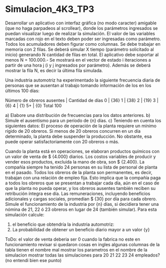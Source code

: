 # Simulacion_4K3_TP3
Desarrollar un aplicativo con interfaz gráfica (no modo caracter) amigable (que no haga parpadeos al
scrollear), donde los parámetros ingresados se puedan visualizar luego de realizar la simulación.
El valor de las variables marcadas con rojo en el texto deben poder ser ingresadas como parámetro.
Todos los acumuladores deben figurar como columnas.
Se debe trabajar en memoria con 2 filas.
Se deberá simular X tiempo (parámetro solicitado al inicio) generando N cantidad de filas en total. El
aplicativo debe soportar al menos N = 100.000.-
Se mostrará en el vector de estado i iteraciones a partir de una hora j (i y j ingresados por parámetro).
Además se deberá mostrar la fila N, es decir la última fila simulada.

Una industria automotriz ha experimentado la siguiente frecuencia diaria de personas que se ausentan al trabajo tomando información de los en los últimos 100 días: 

Número de obreros ausentes | Cantidad de días
0 | {36} 
1 | {38}
2 | {19}
3 | {6}
4 | {1}
5+ | {0}
Total 100

a) Elabore una distribución de frecuencias para los datos anteriores. 
b) Simule el ausentismo para un período de {n} días. 
c) Teniendo en cuenta los siguientes datos: 
  El proceso de operación de la planta requiere un mínimo rígido de 20 obreros. 
  Si menos de 20 obreros concurren en un día determinado, la planta debe suspender la producción. 
  No obstante, esa puede operar satisfactoriamente con 20 obreros o más. 
  
  Cuando la planta está en operaciones, se elaboran productos químicos con un valor de venta de $ {4.000} diarios.
  Los costos variables de producir y vender esos productos, excluida la mano de obra, son $ {2.400}. 
  La compañía siempre ha tenido 24 personas en su lista de personal de planta en el pasado. 
  Todos los obreros de la planta son permanentes, es decir, trabajan con una relación de empleo fija. 
  Esto implica que la compañía paga a todos los obreros que se presentan a trabajar cada día, aún en el caso de que la planta no pueda operar, y los obreros ausentes también reciben su retribución íntegra ese día. 
  Las remuneraciones, incluyendo beneficios adicionales y cargas sociales, promedian $ {30} por día para cada obrero. 
  Simule el funcionamiento de la industria por {n} días, si decidiera tener una nómina de 21, 22 ó 23 obreros en lugar de 24 (también simular). 
  Para esta simulación calcule: 
  1) el beneficio que obtendría la industria automotriz:
  2) La probabilidad de obtener un beneficio diario mayor a un valor {y}

ToDo:
el valor de venta deberia ser 0 cuando la fabrica no este en funcionamiento
revisar si quedaron cosas en ingles
algunas columnas de la tabla tienen el nombre mal
mostrar los parametros en el nombre de la simulacion
mostrar todas las simulaciones para 20 21 22 23 24 empleados? (no entendi bien ese punto)